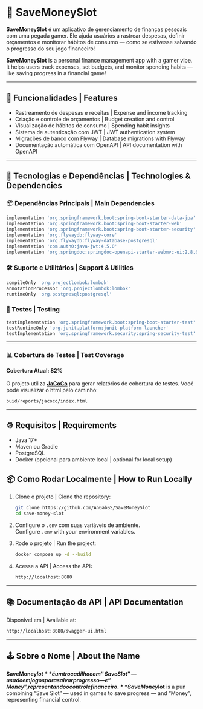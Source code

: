 
# 💾 SaveMoney$lot

**SaveMoney$lot** é um aplicativo de gerenciamento de finanças pessoais com uma pegada gamer. Ele ajuda usuários a rastrear despesas, definir orçamentos e monitorar hábitos de consumo — como se estivesse salvando o progresso do seu jogo financeiro!

**SaveMoney$lot** is a personal finance management app with a gamer vibe. It helps users track expenses, set budgets, and monitor spending habits — like saving progress in a financial game!

---

## 🎯 Funcionalidades | Features

- Rastreamento de despesas e receitas | Expense and income tracking  
- Criação e controle de orçamentos | Budget creation and control  
- Visualização de hábitos de consumo | Spending habit insights  
- Sistema de autenticação com JWT | JWT authentication system  
- Migrações de banco com Flyway | Database migrations with Flyway  
- Documentação automática com OpenAPI | API documentation with OpenAPI  

---

## 🚀 Tecnologias e Dependências | Technologies & Dependencies

### 📦 Dependências Principais | Main Dependencies

```groovy
implementation 'org.springframework.boot:spring-boot-starter-data-jpa'
implementation 'org.springframework.boot:spring-boot-starter-web'
implementation 'org.springframework.boot:spring-boot-starter-security'
implementation 'org.flywaydb:flyway-core'
implementation 'org.flywaydb:flyway-database-postgresql'
implementation 'com.auth0:java-jwt:4.5.0'
implementation 'org.springdoc:springdoc-openapi-starter-webmvc-ui:2.8.6'
```

### 🛠️ Suporte e Utilitários | Support & Utilities

```groovy
compileOnly 'org.projectlombok:lombok'
annotationProcessor 'org.projectlombok:lombok'
runtimeOnly 'org.postgresql:postgresql'
```

### 🧪 Testes | Testing

```groovy
testImplementation 'org.springframework.boot:spring-boot-starter-test'
testRuntimeOnly 'org.junit.platform:junit-platform-launcher'
testImplementation 'org.springframework.security:spring-security-test'
```

---

### 📊 Cobertura de Testes | Test Coverage

**Cobertura Atual: 82%** \
\
O projeto utiliza **[JaCoCo](https://www.jacoco.org/jacoco/)** para gerar relatórios de cobertura de testes.
Você pode visualizar o html pelo caminho:
````
buid/reports/jacoco/index.html
````


---

## ⚙️ Requisitos | Requirements

- Java 17+
- Maven ou Gradle
- PostgreSQL
- Docker (opcional para ambiente local | optional for local setup)

## 📦 Como Rodar Localmente | How to Run Locally

1. Clone o projeto | Clone the repository:
   ```bash
   git clone https://github.com/AnGabSS/SaveMoneySlot
   cd save-money-slot
   ```

2. Configure o `.env` com suas variáveis de ambiente.  
   Configure `.env` with your environment variables.

3. Rode o projeto | Run the project:
   ```bash
   docker compose up -d --build
   ```

4. Acesse a API | Access the API:
   ```
   http://localhost:8080
   ```

---

## 📚 Documentação da API | API Documentation

Disponível em | Available at:

```
http://localhost:8080/swagger-ui.html
```

---

## 🕹️ Sobre o Nome | About the Name

**SaveMoney$lot** é um trocadilho com “Save Slot” — usado em jogos para salvar progresso — e “Money”, representando o controle financeiro.  
**SaveMoney$lot** is a pun combining “Save Slot” — used in games to save progress — and “Money”, representing financial control.

